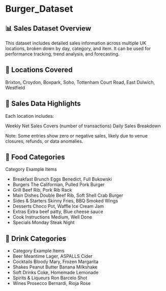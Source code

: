 # Burger_Dataset

## 📊 Sales Dataset Overview
This dataset includes detailed sales information across multiple UK locations, broken down by day, category, and item. It can be used for performance tracking, trend analysis, and forecasting.

## 📍 Locations Covered
Brixton, Croydon, Boxpark, Soho, Tottenham Court Road, East Dulwich, Westfield

## 📅 Sales Data Highlights
Each location includes:

Weekly Net Sales
Covers (number of transactions)
Daily Sales Breakdown

Note: Some entries show zero or negative sales, likely due to venue closures, refunds, or data anomalies.

## 🍔 Food Categories
Category	Example Items
- Breakfast Brunch	Eggs Benedict, Full Bukowski
- Burgers	The Californian, Pulled Pork Burger
- Grill	Beef Rib, Pork Rib Rack
- Main Dishes	Double Beef Rib, Soft Shell Crab Burger
- Sides & Starters	Skinny Fries, BBQ Smoked Wings
- Desserts	Choco Pot, Waffle Ice Cream Jam
- Extras	Extra beef patty, Blue cheese sauce
- Cook Instructions	Medium, Well Done
- Specials	Monday Steak Night

## 🍹 Drink Categories
- Category	Example Items
- Beer	Meantime Lager, ASPALLS Cider
- Cocktails	Bloody Mary, Frozen Margarita
- Shakes	Peanut Butter Banana Milkshake
- Soft Drinks	Coke, Homemade Lemonade
- Spirits & Liqueurs	Ron Barcelo Shot
- Wines	Prosecco Bernardi, Rioja Rose

